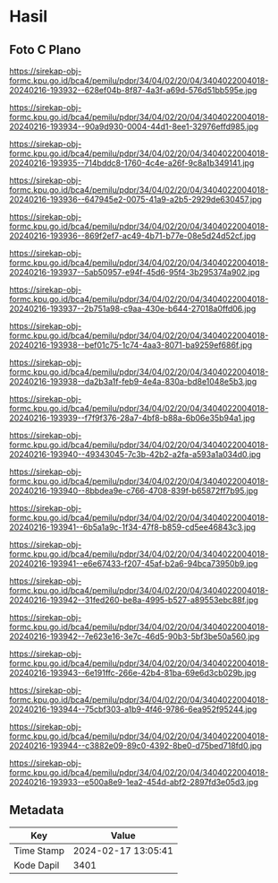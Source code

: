 # Hasil

## Foto C Plano

https://sirekap-obj-formc.kpu.go.id/bca4/pemilu/pdpr/34/04/02/20/04/3404022004018-20240216-193932--628ef04b-8f87-4a3f-a69d-576d51bb595e.jpg

https://sirekap-obj-formc.kpu.go.id/bca4/pemilu/pdpr/34/04/02/20/04/3404022004018-20240216-193934--90a9d930-0004-44d1-8ee1-32976effd985.jpg

https://sirekap-obj-formc.kpu.go.id/bca4/pemilu/pdpr/34/04/02/20/04/3404022004018-20240216-193935--714bddc8-1760-4c4e-a26f-9c8a1b349141.jpg

https://sirekap-obj-formc.kpu.go.id/bca4/pemilu/pdpr/34/04/02/20/04/3404022004018-20240216-193936--647945e2-0075-41a9-a2b5-2929de630457.jpg

https://sirekap-obj-formc.kpu.go.id/bca4/pemilu/pdpr/34/04/02/20/04/3404022004018-20240216-193936--869f2ef7-ac49-4b71-b77e-08e5d24d52cf.jpg

https://sirekap-obj-formc.kpu.go.id/bca4/pemilu/pdpr/34/04/02/20/04/3404022004018-20240216-193937--5ab50957-e94f-45d6-95f4-3b295374a902.jpg

https://sirekap-obj-formc.kpu.go.id/bca4/pemilu/pdpr/34/04/02/20/04/3404022004018-20240216-193937--2b751a98-c9aa-430e-b644-27018a0ffd06.jpg

https://sirekap-obj-formc.kpu.go.id/bca4/pemilu/pdpr/34/04/02/20/04/3404022004018-20240216-193938--bef01c75-1c74-4aa3-8071-ba9259ef686f.jpg

https://sirekap-obj-formc.kpu.go.id/bca4/pemilu/pdpr/34/04/02/20/04/3404022004018-20240216-193938--da2b3a1f-feb9-4e4a-830a-bd8e1048e5b3.jpg

https://sirekap-obj-formc.kpu.go.id/bca4/pemilu/pdpr/34/04/02/20/04/3404022004018-20240216-193939--f7f9f376-28a7-4bf8-b88a-6b06e35b94a1.jpg

https://sirekap-obj-formc.kpu.go.id/bca4/pemilu/pdpr/34/04/02/20/04/3404022004018-20240216-193940--49343045-7c3b-42b2-a2fa-a593a1a034d0.jpg

https://sirekap-obj-formc.kpu.go.id/bca4/pemilu/pdpr/34/04/02/20/04/3404022004018-20240216-193940--8bbdea9e-c766-4708-839f-b65872ff7b95.jpg

https://sirekap-obj-formc.kpu.go.id/bca4/pemilu/pdpr/34/04/02/20/04/3404022004018-20240216-193941--6b5a1a9c-1f34-47f8-b859-cd5ee46843c3.jpg

https://sirekap-obj-formc.kpu.go.id/bca4/pemilu/pdpr/34/04/02/20/04/3404022004018-20240216-193941--e6e67433-f207-45af-b2a6-94bca73950b9.jpg

https://sirekap-obj-formc.kpu.go.id/bca4/pemilu/pdpr/34/04/02/20/04/3404022004018-20240216-193942--31fed260-be8a-4995-b527-a89553ebc88f.jpg

https://sirekap-obj-formc.kpu.go.id/bca4/pemilu/pdpr/34/04/02/20/04/3404022004018-20240216-193942--7e623e16-3e7c-46d5-90b3-5bf3be50a560.jpg

https://sirekap-obj-formc.kpu.go.id/bca4/pemilu/pdpr/34/04/02/20/04/3404022004018-20240216-193943--6e191ffc-266e-42b4-81ba-69e6d3cb029b.jpg

https://sirekap-obj-formc.kpu.go.id/bca4/pemilu/pdpr/34/04/02/20/04/3404022004018-20240216-193944--75cbf303-a1b9-4f46-9786-6ea952f95244.jpg

https://sirekap-obj-formc.kpu.go.id/bca4/pemilu/pdpr/34/04/02/20/04/3404022004018-20240216-193944--c3882e09-89c0-4392-8be0-d75bed718fd0.jpg

https://sirekap-obj-formc.kpu.go.id/bca4/pemilu/pdpr/34/04/02/20/04/3404022004018-20240216-193933--e500a8e9-1ea2-454d-abf2-2897fd3e05d3.jpg


## Metadata

| Key        | Value               |
| ---------- | ------------------- |
| Time Stamp | 2024-02-17 13:05:41 |
| Kode Dapil | 3401                |



